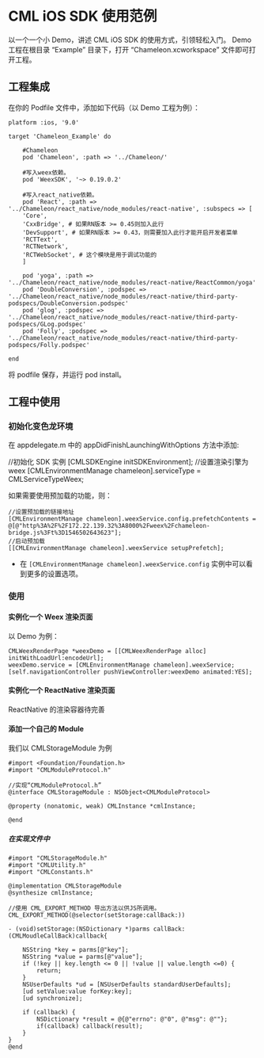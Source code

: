 # CML iOS SDK 使用范例

以一个一个小 Demo，讲述 CML iOS SDK 的使用方式，引领轻松入门。
Demo 工程在根目录 “Example” 目录下，打开 “Chameleon.xcworkspace” 文件即可打开工程。

## 工程集成

在你的 Podfile 文件中，添加如下代码（以 Demo 工程为例）：

    platform :ios, '9.0'

    target 'Chameleon_Example' do

        #Chameleon
        pod 'Chameleon', :path => '../Chameleon/'

        #写入weex依赖。
        pod 'WeexSDK', '~> 0.19.0.2'

        #写入react_native依赖。
        pod 'React', :path => '../Chameleon/react_native/node_modules/react-native', :subspecs => [
        'Core',
        'CxxBridge', # 如果RN版本 >= 0.45则加入此行
        'DevSupport', # 如果RN版本 >= 0.43，则需要加入此行才能开启开发者菜单
        'RCTText',
        'RCTNetwork',
        'RCTWebSocket', # 这个模块是用于调试功能的
        ]

        pod 'yoga', :path => '../Chameleon/react_native/node_modules/react-native/ReactCommon/yoga'
        pod 'DoubleConversion', :podspec => '../Chameleon/react_native/node_modules/react-native/third-party-podspecs/DoubleConversion.podspec'
        pod 'glog', :podspec => '../Chameleon/react_native/node_modules/react-native/third-party-podspecs/GLog.podspec'
        pod 'Folly', :podspec => '../Chameleon/react_native/node_modules/react-native/third-party-podspecs/Folly.podspec'

    end

将 podfile 保存，并运行 pod install。

## 工程中使用

### 初始化变色龙环境

在 appdelegate.m 中的 appDidFinishLaunchingWithOptions 方法中添加:

//初始化 SDK 实例
[CMLSDKEngine initSDKEnvironment];
//设置渲染引擎为 weex
[CMLEnvironmentManage chameleon].serviceType = CMLServiceTypeWeex;

如果需要使用预加载的功能，则：

    //设置预加载的链接地址
    [CMLEnvironmentManage chameleon].weexService.config.prefetchContents = @[@"http%3A%2F%2F172.22.139.32%3A8000%2Fweex%2Fchameleon-bridge.js%3Ft%3D1546502643623"];
    //启动预加载
    [[CMLEnvironmentManage chameleon].weexService setupPrefetch];

- 在 `[CMLEnvironmentManage chameleon].weexService.config` 实例中可以看到更多的设置选项。

### 使用

#### 实例化一个 Weex 渲染页面

以 Demo 为例：

    CMLWeexRenderPage *weexDemo = [[CMLWeexRenderPage alloc] initWithLoadUrl:encodeUrl];
    weexDemo.service = [CMLEnvironmentManage chameleon].weexService;
    [self.navigationController pushViewController:weexDemo animated:YES];

#### 实例化一个 ReactNative 渲染页面

ReactNative 的渲染容器待完善

#### 添加一个自己的 Module

我们以 CMLStorageModule 为例

    #import <Foundation/Foundation.h>
    #import "CMLModuleProtocol.h"

    //实现“CMLModuleProtocol.h”
    @interface CMLStorageModule : NSObject<CMLModuleProtocol>

    @property (nonatomic, weak) CMLInstance *cmlInstance;

    @end

##### 在实现文件中

    #import "CMLStorageModule.h"
    #import "CMLUtility.h"
    #import "CMLConstants.h"

    @implementation CMLStorageModule
    @synthesize cmlInstance;

    //使用 CML_EXPORT_METHOD 导出方法以供JS所调用。
    CML_EXPORT_METHOD(@selector(setStorage:callBack:))

    - (void)setStorage:(NSDictionary *)parms callBack:(CMLMoudleCallBack)callback{

        NSString *key = parms[@"key"];
        NSString *value = parms[@"value"];
        if (!key || key.length <= 0 || !value || value.length <=0) {
            return;
        }
        NSUserDefaults *ud = [NSUserDefaults standardUserDefaults];
        [ud setValue:value forKey:key];
        [ud synchronize];

        if (callback) {
            NSDictionary *result = @{@"errno": @"0", @"msg": @""};
            if(callback) callback(result);
        }
    }
    @end
